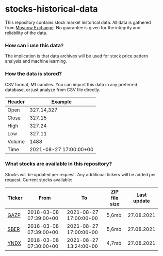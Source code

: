 # stocks-historical-data
This repository contains stock market historical data.
All data is gathered from [Moscow Exchange](https://en.wikipedia.org/wiki/Moscow_Exchange).
No guarantee is given for the integrity and reliability of the data.

### How can i use this data?

The implication is that data archives will be used for stock price pattern analysis and machine learning.

### How the data is stored?

CSV format, M1 candles. You can import this data in any preferred database, or just analyze from CSV file directly.

Header | Example |
--- | --- |
Open | 327.14,327 |
Close | 327.15 |
High | 327.24 |
Low | 327.11 |
Volume | 1488 |
Time | 2021-08-27 17:00:00+00

### What stocks are available in this repository?

Stocks will be updated per request. Any additional tickers will be added per request.
Current stocks available:

Ticker | From | To | ZIP file size | Last update |
--- | --- | --- | --- | ---|
[GAZP](https://github.com/kubikrubikvkube/stocks-historical-data/gazp.zip) | 2018-03-08 07:39:00+00 | 2021-08-27 17:00:00+00 | 5,6mb | 27.08.2021
[SBER](https://github.com/kubikrubikvkube/stocks-historical-data/sber.zip) | 2018-03-08 07:39:00+00 | 2021-08-27 17:00:00+00 | 5,6mb | 27.08.2021
[YNDX](https://github.com/kubikrubikvkube/stocks-historical-data/yndx.zip) | 2018-03-08 07:30:00+00 | 2021-08-27 13:24:00+00 | 4,7mb | 27.08.2021
